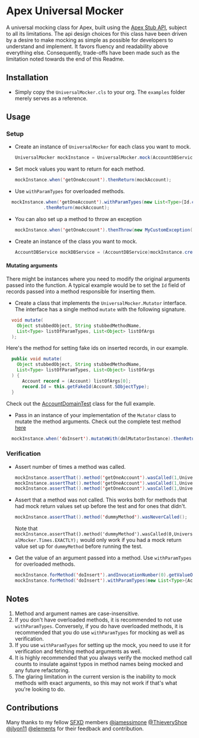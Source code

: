 # Apex Universal Mocker

A universal mocking class for Apex, built using the [Apex Stub API](https://developer.salesforce.com/docs/atlas.en-us.apexcode.meta/apexcode/apex_testing_stub_api.htm), subject to all its limitations. The api design choices for this class have been driven by a desire to make mocking as simple as possible for developers to understand and implement. It favors fluency and readability above everything else. Consequently, trade-offs have been made such as the limitation noted towards the end of this Readme. 

## Installation

- Simply copy the `UniversalMocker.cls` to your org. The `examples` folder merely serves as a reference.

## Usage

### Setup

- Create an instance of `UniversalMocker` for each class you want to mock.

  ```java
  UniversalMocker mockInstance = UniversalMocker.mock(AccountDBService.class);
  ```

- Set mock values you want to return for each method. 

  ```java
  mockInstance.when('getOneAccount').thenReturn(mockAccount);
  ```

- Use `withParamTypes` for overloaded methods.

```java
  mockInstance.when('getOneAccount').withParamTypes(new List<Type>{Id.class})
              .thenReturn(mockAccount);
  ```

- You can also set up a method to throw an exception

  ```java
  mockInstance.when('getOneAccount').thenThrow(new MyCustomException());
  ```

- Create an instance of the class you want to mock.

  ```java
  AccountDBService mockDBService = (AccountDBService)mockInstance.createStub();
  ```

#### Mutating arguments

There might be instances where you need to modify the original arguments passed into the function. A typical example 
would be to set the `Id` field of records passed into a method responsible for inserting them.

- Create a class that implements the `UniversalMocker.Mutator` interface. The interface has a single method `mutate`
with the following signature. 

```java
  void mutate(
    Object stubbedObject, String stubbedMethodName,
    List<Type> listOfParamTypes, List<Object> listOfArgs
  );
```

Here's the method for setting fake ids on inserted records, in our example.

```java
  public void mutate(
    Object stubbedObject, String stubbedMethodName,
    List<Type> listOfParamTypes, List<Object> listOfArgs
  ) {
      Account record = (Account) listOfArgs[0];
      record.Id = this.getFakeId(Account.SObjectType);
  }
```
Check out the [AccountDomainTest](./force-app/main/default/classes/example/AccountDomainTest.cls#L187) class for the 
full example.

- Pass in an instance of your implementation of the `Mutator` class to mutate the method arguments. Check out the 
complete test method [here](./force-app/main/default/classes/example/AccountDomainTest.cls#L146)

```java
  mockInstance.when('doInsert').mutateWith(dmlMutatorInstance).thenReturnVoid();
```

### Verification

- Assert number of times a method was called.

  ```java
  mockInstance.assertThat().method('getOneAccount').wasCalled(1,UniversalMocker.Times.EXACTLY);
  mockInstance.assertThat().method('getOneAccount').wasCalled(1,UniversalMocker.Times.OR_MORE);
  mockInstance.assertThat().method('getOneAccount').wasCalled(1,UniversalMocker.Times.OR_LESS);
  ```

- Assert that a method was not called. This works both for methods that had mock return values set up before the test 
  and for ones that didn't.

  ```java
  mockInstance.assertThat().method('dummyMethod').wasNeverCalled();
  ```

  Note that `mockInstance.assertThat().method('dummyMethod').wasCalled(0,UniversalMocker.Times.EXACTLY);` would only 
  work if you had a mock return value set up for `dummyMethod` before running the test.

- Get the value of an argument passed into a method. Use `withParamTypes` for overloaded methods.

  ```java
  mockInstance.forMethod('doInsert').andInvocationNumber(0).getValueOf('acct');
  mockInstance.forMethod('doInsert').withParamTypes(new List<Type>{Account.class}).andInvocationNumber(0).getValueOf('acct');
  ```

## Notes

1. Method and argument names are case-insensitive.
2. If you don't have overloaded methods, it is recommended to not use `withParamTypes`. Conversely, if you do have overloaded methods,
   it is recommended that you do use `withParamTypes` for mocking as well as verification.
3. If you use `withParamTypes` for setting up the mock, you need to use it for verification and fetching method arguments as well.
4. It is highly recommended that you always verify the mocked method call counts to insulate against typos in method names being mocked and any future refactoring.
5. The glaring limitation in the current version is the inability to mock methods with exact arguments, so this may not work if that's what you're looking to do.

## Contributions

Many thanks to my fellow [SFXD](https://sfxd.github.io/) members [@jamessimone](https://github.com/jamessimone) [@ThieveryShoe](https://github.com/Thieveryshoe) [@jlyon11](https://github.com/jlyon87) [@elements](https://github.com/elements) for their feedback and contribution.
